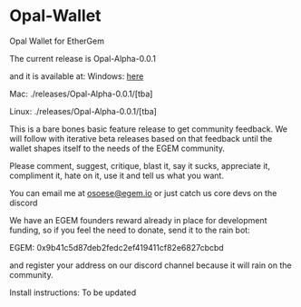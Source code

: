 # Opal-Wallet
Opal Wallet for EtherGem

The current release is Opal-Alpha-0.0.1

and it is available at:
Windows:
[here](/releases/Opal-Alpha-0.0.1/Opal-Alpha-0.0.1-win32-x64.rar)

Mac:
./releases/Opal-Alpha-0.0.1/[tba]

Linux:
./releases/Opal-Alpha-0.0.1/[tba]


This is a bare bones basic feature release to get community feedback. We will follow
with iterative beta releases based on that feedback until the wallet shapes itself
to the needs of the EGEM community.

Please comment, suggest, critique, blast it, say it sucks, appreciate it, compliment
it, hate on it, use it and tell us what you want.

You can email me at osoese@egem.io or just catch us core devs on the discord

We have an EGEM founders reward already in place for development funding, so if you
feel the need to donate, send it to the rain bot:

EGEM: 0x9b41c5d87deb2fedc2ef419411cf82e6827cbcbd

and register your address on our discord channel because it will rain on the
community.

Install instructions:
 To be updated
